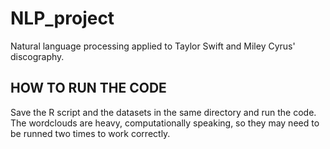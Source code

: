 # NLP_project
Natural language processing applied to Taylor Swift and Miley Cyrus' discography.

## HOW TO RUN THE CODE
Save the R script and the datasets in the same directory and run the code.
The wordclouds are heavy, computationally speaking, so they may need to be runned two times to work correctly.
